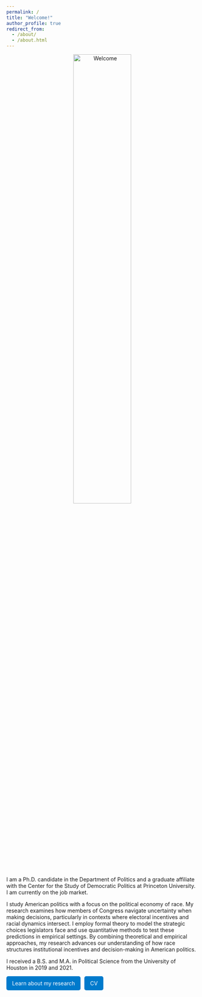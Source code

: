 ```yaml
---
permalink: /
title: "Welcome!"
author_profile: true
redirect_from: 
  - /about/
  - /about.html
---
```

<center>
  <img src="{{ site.baseurl }}/images/Full.png" alt="Welcome" style="width:55%;">
</center>

I am a Ph.D. candidate in the Department of Politics and a graduate affiliate with the Center for the Study of Democratic Politics at Princeton University. I am currently on the job market.  

I study American politics with a focus on the political economy of race. My research examines how members of Congress navigate uncertainty when making decisions, particularly in contexts where electoral incentives and racial dynamics intersect. I employ formal theory to model the strategic choices legislators face and use quantitative methods to test these predictions in empirical settings. By combining theoretical and empirical approaches, my research advances our understanding of how race structures institutional incentives and decision-making in American politics.  

I received a B.S. and M.A. in Political Science from the University of Houston in 2019 and 2021.

<div style="display: flex; gap: 10px;">
  <a href="/publications" style="padding:10px 15px; background:#007acc; color:white; text-decoration:none; border-radius:5px;">
    <i class="fas fa-book"></i> Learn about my research
  </a>

  <a href="/files/JohnsonI_CV.pdf" style="padding:10px 15px; background:#007acc; color:white; text-decoration:none; border-radius:5px;">
    <i class="fas fa-file-pdf"></i> CV
  </a>
</div>




